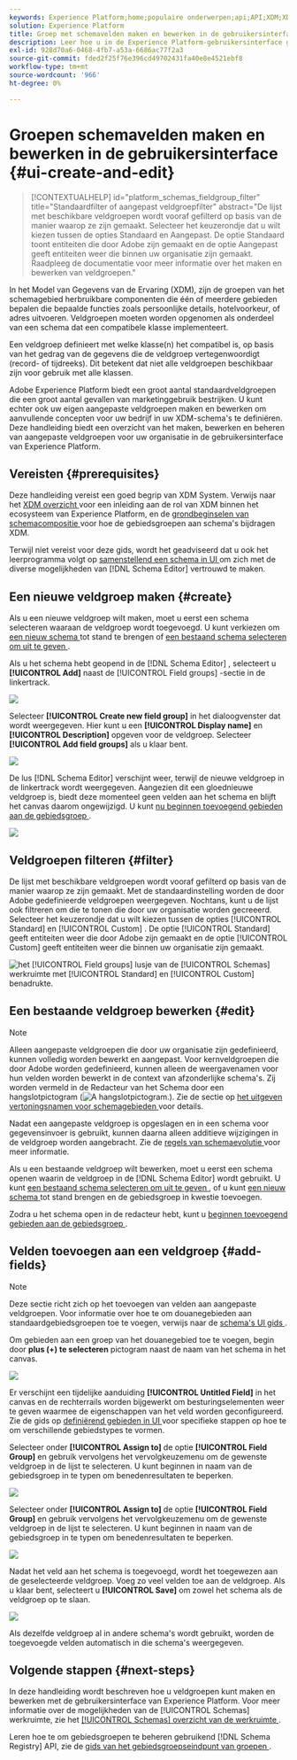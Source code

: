 ```yaml
---
keywords: Experience Platform;home;populaire onderwerpen;api;API;XDM;XDM systeem;ervaringsgegevensmodel;gegevensmodel;ui;werkruimte;veldgroep;veldgroepen;
solution: Experience Platform
title: Groep met schemavelden maken en bewerken in de gebruikersinterface
description: Leer hoe u in de Experience Platform-gebruikersinterface groepen met schemavelden maakt en bewerkt.
exl-id: 928d70a6-0468-4fb7-a53a-6686ac77f2a3
source-git-commit: fded2f25f76e396cd49702431fa40e8e4521ebf8
workflow-type: tm+mt
source-wordcount: '966'
ht-degree: 0%

---
```


# Groepen schemavelden maken en bewerken in de gebruikersinterface {#ui-create-and-edit}

>[!CONTEXTUALHELP]
>id="platform_schemas_fieldgroup_filter"
>title="Standaardfilter of aangepast veldgroepfilter"
>abstract="De lijst met beschikbare veldgroepen wordt vooraf gefilterd op basis van de manier waarop ze zijn gemaakt. Selecteer het keuzerondje dat u wilt kiezen tussen de opties Standaard en Aangepast. De optie Standaard toont entiteiten die door Adobe zijn gemaakt en de optie Aangepast geeft entiteiten weer die binnen uw organisatie zijn gemaakt. Raadpleeg de documentatie voor meer informatie over het maken en bewerken van veldgroepen."

In het Model van Gegevens van de Ervaring (XDM), zijn de groepen van het schemagebied herbruikbare componenten die één of meerdere gebieden bepalen die bepaalde functies zoals persoonlijke details, hotelvoorkeur, of adres uitvoeren. Veldgroepen moeten worden opgenomen als onderdeel van een schema dat een compatibele klasse implementeert.

Een veldgroep definieert met welke klasse(n) het compatibel is, op basis van het gedrag van de gegevens die de veldgroep vertegenwoordigt (record- of tijdreeks). Dit betekent dat niet alle veldgroepen beschikbaar zijn voor gebruik met alle klassen.

Adobe Experience Platform biedt een groot aantal standaardveldgroepen die een groot aantal gevallen van marketinggebruik bestrijken. U kunt echter ook uw eigen aangepaste veldgroepen maken en bewerken om aanvullende concepten voor uw bedrijf in uw XDM-schema&#39;s te definiëren. Deze handleiding biedt een overzicht van het maken, bewerken en beheren van aangepaste veldgroepen voor uw organisatie in de gebruikersinterface van Experience Platform.

## Vereisten {#prerequisites}

Deze handleiding vereist een goed begrip van XDM System. Verwijs naar het [ XDM overzicht ](../../home.md) voor een inleiding aan de rol van XDM binnen het ecosysteem van Experience Platform, en de [ grondbeginselen van schemacompositie ](../../schema/composition.md) voor hoe de gebiedsgroepen aan schema&#39;s bijdragen XDM.

Terwijl niet vereist voor deze gids, wordt het geadviseerd dat u ook het leerprogramma volgt op [ samenstellend een schema in UI ](../../tutorials/create-schema-ui.md) om zich met de diverse mogelijkheden van [!DNL Schema Editor] vertrouwd te maken.

## Een nieuwe veldgroep maken {#create}

Als u een nieuwe veldgroep wilt maken, moet u eerst een schema selecteren waaraan de veldgroep wordt toegevoegd. U kunt verkiezen om [ een nieuw schema ](./schemas.md#create) tot stand te brengen of [ een bestaand schema selecteren om uit te geven ](./schemas.md#edit).

Als u het schema hebt geopend in de [!DNL Schema Editor] , selecteert u **[!UICONTROL Add]** naast de [!UICONTROL Field groups] -sectie in de linkertrack.

![](../../images/ui/resources/field-groups/add-field-group.png)

Selecteer **[!UICONTROL Create new field group]** in het dialoogvenster dat wordt weergegeven. Hier kunt u een **[!UICONTROL Display name]** en **[!UICONTROL Description]** opgeven voor de veldgroep. Selecteer **[!UICONTROL Add field groups]** als u klaar bent.

![](../../images/ui/resources/field-groups/create-field-group.png)

De lus [!DNL Schema Editor] verschijnt weer, terwijl de nieuwe veldgroep in de linkertrack wordt weergegeven. Aangezien dit een gloednieuwe veldgroep is, biedt deze momenteel geen velden aan het schema en blijft het canvas daarom ongewijzigd. U kunt [ nu beginnen toevoegend gebieden aan de gebiedsgroep ](#add-fields).

![](../../images/ui/resources/field-groups/field-group-added.png)

## Veldgroepen filteren {#filter}

De lijst met beschikbare veldgroepen wordt vooraf gefilterd op basis van de manier waarop ze zijn gemaakt. Met de standaardinstelling worden de door Adobe gedefinieerde veldgroepen weergegeven. Nochtans, kunt u de lijst ook filtreren om die te tonen die door uw organisatie worden gecreeerd. Selecteer het keuzerondje dat u wilt kiezen tussen de opties [!UICONTROL Standard] en [!UICONTROL Custom] . De optie [!UICONTROL Standard] geeft entiteiten weer die door Adobe zijn gemaakt en de optie [!UICONTROL Custom] geeft entiteiten weer die binnen uw organisatie zijn gemaakt.

![ het [!UICONTROL Field groups] lusje van de [!UICONTROL Schemas] werkruimte met [!UICONTROL Standard] en [!UICONTROL Custom] benadrukte.](../../images/ui/resources/field-groups/standard-and-custom-field-groups.png)

## Een bestaande veldgroep bewerken {#edit}

>[!NOTE]
>
>Alleen aangepaste veldgroepen die door uw organisatie zijn gedefinieerd, kunnen volledig worden bewerkt en aangepast. Voor kernveldgroepen die door Adobe worden gedefinieerd, kunnen alleen de weergavenamen voor hun velden worden bewerkt in de context van afzonderlijke schema&#39;s. Zij worden vermeld in de Redacteur van het Schema door een hangslotpictogram (![ A hangslotpictogram.](/help/images/icons/lock-closed.png)). Zie de sectie op [ het uitgeven vertoningsnamen voor schemagebieden ](./schemas.md#display-names) voor details.
>
>Nadat een aangepaste veldgroep is opgeslagen en in een schema voor gegevensinvoer is gebruikt, kunnen daarna alleen additieve wijzigingen in de veldgroep worden aangebracht. Zie de [ regels van schemaevolutie ](../../schema/composition.md#evolution) voor meer informatie.

Als u een bestaande veldgroep wilt bewerken, moet u eerst een schema openen waarin de veldgroep in de [!DNL Schema Editor] wordt gebruikt. U kunt [ een bestaand schema selecteren om uit te geven ](./schemas.md#edit), of u kunt [ een nieuw schema ](./schemas.md#create) tot stand brengen en de gebiedsgroep in kwestie toevoegen.

Zodra u het schema open in de redacteur hebt, kunt u [ beginnen toevoegend gebieden aan de gebiedsgroep ](#add-fields).

## Velden toevoegen aan een veldgroep {#add-fields}

>[!NOTE]
>
>Deze sectie richt zich op het toevoegen van velden aan aangepaste veldgroepen. Voor informatie over hoe te om douanegebieden aan standaardgebiedsgroepen toe te voegen, verwijs naar de [ schema&#39;s UI gids ](./schemas.md#custom-fields-for-standard-groups).

Om gebieden aan een groep van het douanegebied toe te voegen, begin door **plus (+) te selecteren** pictogram naast de naam van het schema in het canvas.

![](../../images/ui/resources/field-groups/add-field.png)

Er verschijnt een tijdelijke aanduiding **[!UICONTROL Untitled Field]** in het canvas en de rechterrails worden bijgewerkt om besturingselementen weer te geven waarmee de eigenschappen van het veld worden geconfigureerd. Zie de gids op [ definiërend gebieden in UI ](../fields/overview.md#define) voor specifieke stappen op hoe te om verschillende gebiedstypes te vormen.

Selecteer onder **[!UICONTROL Assign to]** de optie **[!UICONTROL Field Group]** en gebruik vervolgens het vervolgkeuzemenu om de gewenste veldgroep in de lijst te selecteren. U kunt beginnen in naam van de gebiedsgroep in te typen om benedenresultaten te beperken.

![](../../images/ui/resources/field-groups/select-field-group.png)

Selecteer onder **[!UICONTROL Assign to]** de optie **[!UICONTROL Field Group]** en gebruik vervolgens het vervolgkeuzemenu om de gewenste veldgroep in de lijst te selecteren. U kunt beginnen in naam van de gebiedsgroep in te typen om benedenresultaten te beperken.

![](../../images/ui/resources/field-groups/select-field-group.png)

Nadat het veld aan het schema is toegevoegd, wordt het toegewezen aan de geselecteerde veldgroep. Voeg zo veel velden toe aan de veldgroep. Als u klaar bent, selecteert u **[!UICONTROL Save]** om zowel het schema als de veldgroep op te slaan.

![](../../images/ui/resources/field-groups/complete-field-group.png)

Als dezelfde veldgroep al in andere schema&#39;s wordt gebruikt, worden de toegevoegde velden automatisch in die schema&#39;s weergegeven.

## Volgende stappen {#next-steps}

In deze handleiding wordt beschreven hoe u veldgroepen kunt maken en bewerken met de gebruikersinterface van Experience Platform. Voor meer informatie over de mogelijkheden van de [!UICONTROL Schemas] werkruimte, zie het [[!UICONTROL Schemas] overzicht van de werkruimte ](../overview.md).

Leren hoe te om gebiedsgroepen te beheren gebruikend [!DNL Schema Registry] API, zie de [ gids van het gebiedsgroepseindpunt van groepen ](../../api/field-groups.md).
